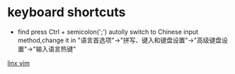 # keyboard shortcuts

- find press Ctrl + semicolon(';') autolly switch to Chinese input method,change it in "语言首选项"->"拼写、键入和键盘设置"->"高级键盘设置"->"输入语言热键"

[linx vim](../linux/vim.md)
